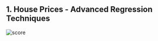 ## 1. House Prices - Advanced Regression Techniques
![score](https://github.com/cksdud7007/Kaggle-Study/assets/84171662/eaa04931-1f6e-46b8-9af3-c1b9889bae52)
